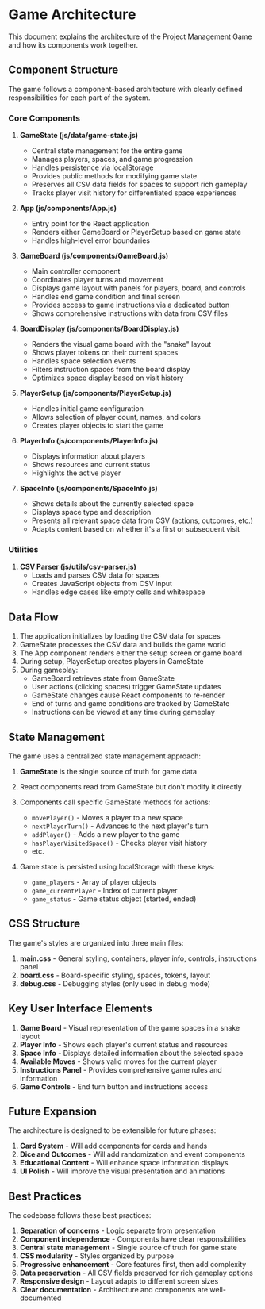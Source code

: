 # Game Architecture

This document explains the architecture of the Project Management Game and how its components work together.

## Component Structure

The game follows a component-based architecture with clearly defined responsibilities for each part of the system.

### Core Components

1. **GameState (js/data/game-state.js)**
   - Central state management for the entire game
   - Manages players, spaces, and game progression
   - Handles persistence via localStorage
   - Provides public methods for modifying game state
   - Preserves all CSV data fields for spaces to support rich gameplay
   - Tracks player visit history for differentiated space experiences

2. **App (js/components/App.js)**
   - Entry point for the React application
   - Renders either GameBoard or PlayerSetup based on game state
   - Handles high-level error boundaries

3. **GameBoard (js/components/GameBoard.js)**
   - Main controller component
   - Coordinates player turns and movement
   - Displays game layout with panels for players, board, and controls
   - Handles end game condition and final screen
   - Provides access to game instructions via a dedicated button
   - Shows comprehensive instructions with data from CSV files

4. **BoardDisplay (js/components/BoardDisplay.js)**
   - Renders the visual game board with the "snake" layout
   - Shows player tokens on their current spaces
   - Handles space selection events
   - Filters instruction spaces from the board display
   - Optimizes space display based on visit history

5. **PlayerSetup (js/components/PlayerSetup.js)**
   - Handles initial game configuration
   - Allows selection of player count, names, and colors
   - Creates player objects to start the game

6. **PlayerInfo (js/components/PlayerInfo.js)**
   - Displays information about players
   - Shows resources and current status
   - Highlights the active player

7. **SpaceInfo (js/components/SpaceInfo.js)**
   - Shows details about the currently selected space
   - Displays space type and description
   - Presents all relevant space data from CSV (actions, outcomes, etc.)
   - Adapts content based on whether it's a first or subsequent visit

### Utilities

1. **CSV Parser (js/utils/csv-parser.js)**
   - Loads and parses CSV data for spaces
   - Creates JavaScript objects from CSV input
   - Handles edge cases like empty cells and whitespace

## Data Flow

1. The application initializes by loading the CSV data for spaces
2. GameState processes the CSV data and builds the game world
3. The App component renders either the setup screen or game board
4. During setup, PlayerSetup creates players in GameState
5. During gameplay:
   - GameBoard retrieves state from GameState
   - User actions (clicking spaces) trigger GameState updates
   - GameState changes cause React components to re-render
   - End of turns and game conditions are tracked by GameState
   - Instructions can be viewed at any time during gameplay

## State Management

The game uses a centralized state management approach:

1. **GameState** is the single source of truth for game data
2. React components read from GameState but don't modify it directly
3. Components call specific GameState methods for actions:
   - `movePlayer()` - Moves a player to a new space
   - `nextPlayerTurn()` - Advances to the next player's turn
   - `addPlayer()` - Adds a new player to the game
   - `hasPlayerVisitedSpace()` - Checks player visit history
   - etc.

4. Game state is persisted using localStorage with these keys:
   - `game_players` - Array of player objects
   - `game_currentPlayer` - Index of current player
   - `game_status` - Game status object (started, ended)

## CSS Structure

The game's styles are organized into three main files:

1. **main.css** - General styling, containers, player info, controls, instructions panel
2. **board.css** - Board-specific styling, spaces, tokens, layout
3. **debug.css** - Debugging styles (only used in debug mode)

## Key User Interface Elements

1. **Game Board** - Visual representation of the game spaces in a snake layout
2. **Player Info** - Shows each player's current status and resources
3. **Space Info** - Displays detailed information about the selected space
4. **Available Moves** - Shows valid moves for the current player
5. **Instructions Panel** - Provides comprehensive game rules and information
6. **Game Controls** - End turn button and instructions access

## Future Expansion

The architecture is designed to be extensible for future phases:

1. **Card System** - Will add components for cards and hands
2. **Dice and Outcomes** - Will add randomization and event components
3. **Educational Content** - Will enhance space information displays
4. **UI Polish** - Will improve the visual presentation and animations

## Best Practices

The codebase follows these best practices:

1. **Separation of concerns** - Logic separate from presentation
2. **Component independence** - Components have clear responsibilities
3. **Central state management** - Single source of truth for game state
4. **CSS modularity** - Styles organized by purpose
5. **Progressive enhancement** - Core features first, then add complexity
6. **Data preservation** - All CSV fields preserved for rich gameplay options
7. **Responsive design** - Layout adapts to different screen sizes
8. **Clear documentation** - Architecture and components are well-documented